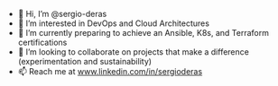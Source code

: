 - 👋 Hi, I’m @sergio-deras
- 👀 I’m interested in DevOps and Cloud Architectures
- 🌱 I’m currently preparing to achieve an Ansible, K8s, and Terraform certifications
- 💞️ I’m looking to collaborate on projects that make a difference (experimentation and sustainability)
- 📫 Reach me at www.linkedin.com/in/sergioderas


<!---
sergio-deras/sergio-deras is a ✨ special ✨ repository because its `README.md` (this file) appears on your GitHub profile.
You can click the Preview link to take a look at your changes.
--->

